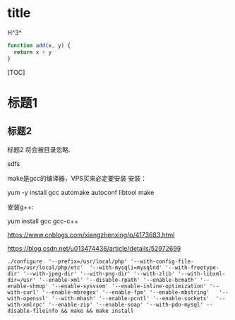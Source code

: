 

# title

H^3^

```javascript {.line-numbers}
function add(x, y) {
  return x + y
}
```

[TOC]

# 标题1
## 标题2 
标题2 将会被目录忽略.

<!-- slide -->
sdfs

<!-- slide -->

make是gcc的编译器，VPS买来必定要安装
安装：

yum -y install gcc automake autoconf libtool make

安装g++:

yum install gcc gcc-c++



https://www.cnblogs.com/xiangzhenxing/p/4173683.html


https://blog.csdn.net/u013474436/article/details/52972699

```
./configure  '--prefix=/usr/local/php' '--with-config-file-path=/usr/local/php/etc'  '--with-mysqli=mysqlnd' '--with-freetype-dir' '--with-jpeg-dir' '--with-png-dir' '--with-zlib' '--with-libxml-dir=/usr' '--enable-xml' '--disable-rpath' '--enable-bcmath' '--enable-shmop' '--enable-sysvsem' '--enable-inline-optimization' '--with-curl' '--enable-mbregex' '--enable-fpm' '--enable-mbstring'   '--with-openssl' '--with-mhash' '--enable-pcntl' '--enable-sockets'  '--with-xmlrpc' '--enable-zip' '--enable-soap' '--with-pdo-mysql' --disable-fileinfo && make && make install
```
